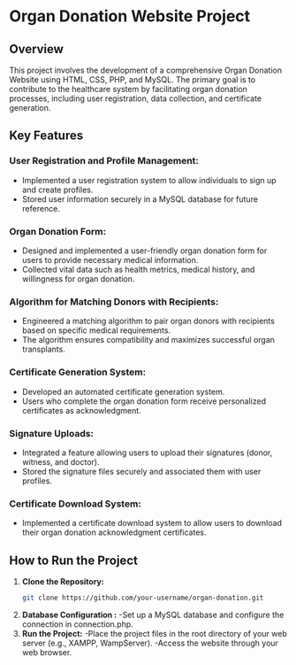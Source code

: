 # Organ Donation Website Project

## Overview
This project involves the development of a comprehensive Organ Donation Website using HTML, CSS, PHP, and MySQL. The primary goal is to contribute to the healthcare system by facilitating organ donation processes, including user registration, data collection, and certificate generation.

## Key Features

### User Registration and Profile Management:
- Implemented a user registration system to allow individuals to sign up and create profiles.
- Stored user information securely in a MySQL database for future reference.

### Organ Donation Form:
- Designed and implemented a user-friendly organ donation form for users to provide necessary medical information.
- Collected vital data such as health metrics, medical history, and willingness for organ donation.

### Algorithm for Matching Donors with Recipients:
- Engineered a matching algorithm to pair organ donors with recipients based on specific medical requirements.
- The algorithm ensures compatibility and maximizes successful organ transplants.

### Certificate Generation System:
- Developed an automated certificate generation system.
- Users who complete the organ donation form receive personalized certificates as acknowledgment.

### Signature Uploads:
- Integrated a feature allowing users to upload their signatures (donor, witness, and doctor).
- Stored the signature files securely and associated them with user profiles.

### Certificate Download System:
- Implemented a certificate download system to allow users to download their organ donation acknowledgment certificates.

## How to Run the Project
1. **Clone the Repository:**
   ```bash
   git clone https://github.com/your-username/organ-donation.git
2. **Database Configuration :**
-Set up a MySQL database and configure the connection in connection.php.
3. **Run the Project:**
-Place the project files in the root directory of your web server (e.g., XAMPP, WampServer).
-Access the website through your web browser.
